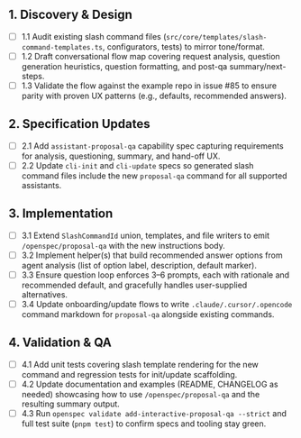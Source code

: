 ## 1. Discovery & Design
- [ ] 1.1 Audit existing slash command files (`src/core/templates/slash-command-templates.ts`, configurators, tests) to mirror tone/format.
- [ ] 1.2 Draft conversational flow map covering request analysis, question generation heuristics, question formatting, and post-qa summary/next-steps.
- [ ] 1.3 Validate the flow against the example repo in issue #85 to ensure parity with proven UX patterns (e.g., defaults, recommended answers).

## 2. Specification Updates
- [ ] 2.1 Add `assistant-proposal-qa` capability spec capturing requirements for analysis, questioning, summary, and hand-off UX.
- [ ] 2.2 Update `cli-init` and `cli-update` specs so generated slash command files include the new `proposal-qa` command for all supported assistants.

## 3. Implementation
- [ ] 3.1 Extend `SlashCommandId` union, templates, and file writers to emit `/openspec/proposal-qa` with the new instructions body.
- [ ] 3.2 Implement helper(s) that build recommended answer options from agent analysis (list of option label, description, default marker).
- [ ] 3.3 Ensure question loop enforces 3–6 prompts, each with rationale and recommended default, and gracefully handles user-supplied alternatives.
- [ ] 3.4 Update onboarding/update flows to write `.claude/.cursor/.opencode` command markdown for `proposal-qa` alongside existing commands.

## 4. Validation & QA
- [ ] 4.1 Add unit tests covering slash template rendering for the new command and regression tests for init/update scaffolding.
- [ ] 4.2 Update documentation and examples (README, CHANGELOG as needed) showcasing how to use `/openspec/proposal-qa` and the resulting summary output.
- [ ] 4.3 Run `openspec validate add-interactive-proposal-qa --strict` and full test suite (`pnpm test`) to confirm specs and tooling stay green.
